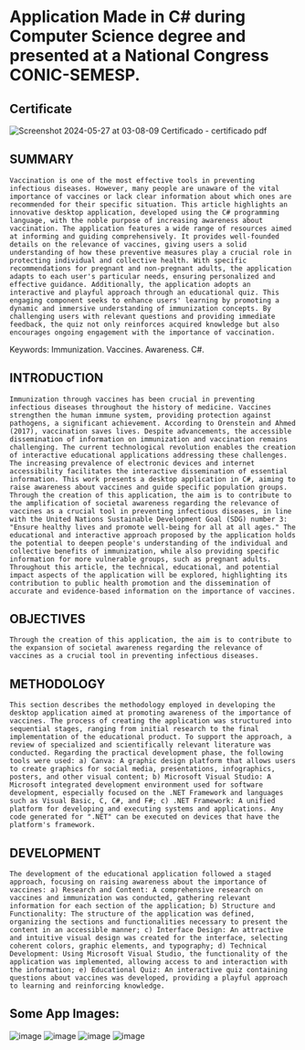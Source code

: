 # Application Made in C# during Computer Science degree and presented at a National Congress CONIC-SEMESP.

## Certificate
![Screenshot 2024-05-27 at 03-08-09 Certificado - certificado pdf](https://github.com/LorenzoLocker12/Windows-App-for-Vaccination-Awareness/assets/127125142/9d99acab-0af0-4639-86eb-42f3ea6f5413)


##  SUMMARY
    Vaccination is one of the most effective tools in preventing infectious diseases. However, many people are unaware of the vital importance of vaccines or lack clear information about which ones are recommended for their specific situation. This article highlights an innovative desktop application, developed using the C# programming language, with the noble purpose of increasing awareness about vaccination. The application features a wide range of resources aimed at informing and guiding comprehensively. It provides well-founded details on the relevance of vaccines, giving users a solid understanding of how these preventive measures play a crucial role in protecting individual and collective health. With specific recommendations for pregnant and non-pregnant adults, the application adapts to each user's particular needs, ensuring personalized and effective guidance. Additionally, the application adopts an interactive and playful approach through an educational quiz. This engaging component seeks to enhance users' learning by promoting a dynamic and immersive understanding of immunization concepts. By challenging users with relevant questions and providing immediate feedback, the quiz not only reinforces acquired knowledge but also encourages ongoing engagement with the importance of vaccination.

Keywords: Immunization. Vaccines. Awareness. C#.

##  INTRODUCTION
    Immunization through vaccines has been crucial in preventing infectious diseases throughout the history of medicine. Vaccines strengthen the human immune system, providing protection against pathogens, a significant achievement. According to Orenstein and Ahmed (2017), vaccination saves lives. Despite advancements, the accessible dissemination of information on immunization and vaccination remains challenging. The current technological revolution enables the creation of interactive educational applications addressing these challenges. The increasing prevalence of electronic devices and internet accessibility facilitates the interactive dissemination of essential information. This work presents a desktop application in C#, aiming to raise awareness about vaccines and guide specific population groups. Through the creation of this application, the aim is to contribute to the amplification of societal awareness regarding the relevance of vaccines as a crucial tool in preventing infectious diseases, in line with the United Nations Sustainable Development Goal (SDG) number 3: "Ensure healthy lives and promote well-being for all at all ages." The educational and interactive approach proposed by the application holds the potential to deepen people's understanding of the individual and collective benefits of immunization, while also providing specific information for more vulnerable groups, such as pregnant adults. Throughout this article, the technical, educational, and potential impact aspects of the application will be explored, highlighting its contribution to public health promotion and the dissemination of accurate and evidence-based information on the importance of vaccines.

##  OBJECTIVES
    Through the creation of this application, the aim is to contribute to the expansion of societal awareness regarding the relevance of vaccines as a crucial tool in preventing infectious diseases.

##  METHODOLOGY
    This section describes the methodology employed in developing the desktop application aimed at promoting awareness of the importance of vaccines. The process of creating the application was structured into sequential stages, ranging from initial research to the final implementation of the educational product. To support the approach, a review of specialized and scientifically relevant literature was conducted. Regarding the practical development phase, the following tools were used: a) Canva: A graphic design platform that allows users to create graphics for social media, presentations, infographics, posters, and other visual content; b) Microsoft Visual Studio: A Microsoft integrated development environment used for software development, especially focused on the .NET Framework and languages such as Visual Basic, C, C#, and F#; c) .NET Framework: A unified platform for developing and executing systems and applications. Any code generated for ".NET" can be executed on devices that have the platform's framework.

##   DEVELOPMENT
    The development of the educational application followed a staged approach, focusing on raising awareness about the importance of vaccines: a) Research and Content: A comprehensive research on vaccines and immunization was conducted, gathering relevant information for each section of the application; b) Structure and Functionality: The structure of the application was defined, organizing the sections and functionalities necessary to present the content in an accessible manner; c) Interface Design: An attractive and intuitive visual design was created for the interface, selecting coherent colors, graphic elements, and typography; d) Technical Development: Using Microsoft Visual Studio, the functionality of the application was implemented, allowing access to and interaction with the information; e) Educational Quiz: An interactive quiz containing questions about vaccines was developed, providing a playful approach to learning and reinforcing knowledge.
## Some App Images: 

![image](https://github.com/LorenzoLocker12/Windows-App-for-Vaccination-Awareness/assets/127125142/baf1ad92-03bc-44f7-89be-6642e58996f5)
![image](https://github.com/LorenzoLocker12/Windows-App-for-Vaccination-Awareness/assets/127125142/f510680b-e6ac-4bfa-92fa-2d4ca5463eae)
![image](https://github.com/LorenzoLocker12/Windows-App-for-Vaccination-Awareness/assets/127125142/480b3fcf-3204-4d7d-b0af-478f5c33e247)
![image](https://github.com/LorenzoLocker12/Windows-App-for-Vaccination-Awareness/assets/127125142/ac0d205b-9662-4648-956b-d94716d0168d)

